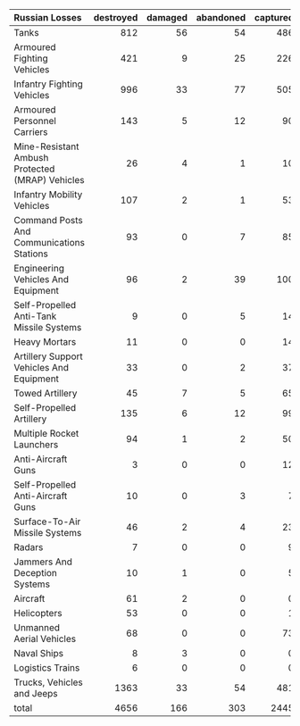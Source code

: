 | Russian Losses                                   |   destroyed |   damaged |   abandoned |   captured |   total |
|:-------------------------------------------------|------------:|----------:|------------:|-----------:|--------:|
| Tanks                                            |         812 |        56 |          54 |        486 |    1408 |
| Armoured Fighting Vehicles                       |         421 |         9 |          25 |        226 |     681 |
| Infantry Fighting Vehicles                       |         996 |        33 |          77 |        505 |    1611 |
| Armoured Personnel Carriers                      |         143 |         5 |          12 |         90 |     250 |
| Mine-Resistant Ambush Protected  (MRAP) Vehicles |          26 |         4 |           1 |         10 |      41 |
| Infantry Mobility Vehicles                       |         107 |         2 |           1 |         53 |     163 |
| Command Posts And Communications Stations        |          93 |         0 |           7 |         85 |     185 |
| Engineering Vehicles And Equipment               |          96 |         2 |          39 |        100 |     237 |
| Self-Propelled Anti-Tank Missile Systems         |           9 |         0 |           5 |         14 |      28 |
| Heavy Mortars                                    |          11 |         0 |           0 |         14 |      25 |
| Artillery Support Vehicles And Equipment         |          33 |         0 |           2 |         37 |      72 |
| Towed Artillery                                  |          45 |         7 |           5 |         65 |     122 |
| Self-Propelled Artillery                         |         135 |         6 |          12 |         99 |     252 |
| Multiple Rocket Launchers                        |          94 |         1 |           2 |         50 |     147 |
| Anti-Aircraft Guns                               |           3 |         0 |           0 |         12 |      15 |
| Self-Propelled Anti-Aircraft Guns                |          10 |         0 |           3 |          7 |      20 |
| Surface-To-Air Missile Systems                   |          46 |         2 |           4 |         23 |      75 |
| Radars                                           |           7 |         0 |           0 |          9 |      16 |
| Jammers And Deception Systems                    |          10 |         1 |           0 |          5 |      16 |
| Aircraft                                         |          61 |         2 |           0 |          0 |      63 |
| Helicopters                                      |          53 |         0 |           0 |          1 |      54 |
| Unmanned Aerial Vehicles                         |          68 |         0 |           0 |         73 |     141 |
| Naval Ships                                      |           8 |         3 |           0 |          0 |      11 |
| Logistics Trains                                 |           6 |         0 |           0 |          0 |       6 |
| Trucks, Vehicles and Jeeps                       |        1363 |        33 |          54 |        481 |    1931 |
| total                                            |        4656 |       166 |         303 |       2445 |    7570 |